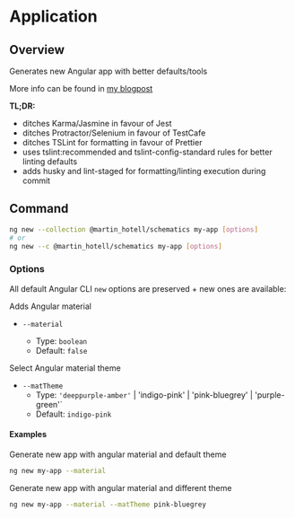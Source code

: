 # Application

## Overview

Generates new Angular app with better defaults/tools

More info can be found in [my blogpost](https://medium.com/@martin_hotell/use-react-tools-for-better-angular-apps-b0f14f3f8114)

**TL;DR:**

* ditches Karma/Jasmine in favour of Jest
* ditches Protractor/Selenium in favour of TestCafe
* ditches TSLint for formatting in favour of Prettier
* uses tslint:recommended and tslint-config-standard rules for better linting defaults
* adds husky and lint-staged for formatting/linting execution during commit

## Command

```sh
ng new --collection @martin_hotell/schematics my-app [options]
# or
ng new --c @martin_hotell/schematics my-app [options]
```

### Options

All default Angular CLI `new` options are preserved + new ones are available:

Adds Angular material

* `--material`

  * Type: `boolean`
  * Default: `false`

Select Angular material theme

* `--matTheme`
  * Type: `'deeppurple-amber'` | 'indigo-pink' | 'pink-bluegrey' | 'purple-green'`
  * Default: `indigo-pink`

#### Examples

Generate new app with angular material and default theme

```sh
ng new my-app --material
```

Generate new app with angular material and different theme

```sh
ng new my-app --material --matTheme pink-bluegrey
```
